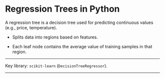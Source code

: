 # Regression Trees in Python

A regression tree is a decision tree used for predicting continuous values (e.g., price, temperature).

- Splits data into regions based on features.

- Each leaf node contains the average value of training samples in that region.

---

Key library: `scikit-learn` (`DecisionTreeRegressor`).

---
